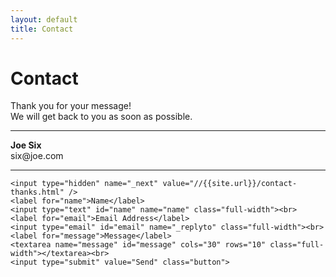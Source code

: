 ```yaml
---
layout: default
title: Contact
---
```


<div id="contact">
  <h1 class="pageTitle">Contact</h1>
  <p class="intro text-center">
    Thank you for your message!<br />
    We will get back to you as soon as possible.
  </p>
  <hr />
  <div class="contactContent">
    <p>
      <strong>Joe Six</strong><br />
      six@joe.com
      <hr />
    </p>
  </div>
  <form action="http://formspree.io/{{ site.social.email }}" method="POST">
  
    <input type="hidden" name="_next" value="//{{site.url}}/contact-thanks.html" />
    <label for="name">Name</label>    
    <input type="text" id="name" name="name" class="full-width"><br>
    <label for="email">Email Address</label>
    <input type="email" id="email" name="_replyto" class="full-width"><br>
    <label for="message">Message</label>
    <textarea name="message" id="message" cols="30" rows="10" class="full-width"></textarea><br>
    <input type="submit" value="Send" class="button">
  </form>
</div>
